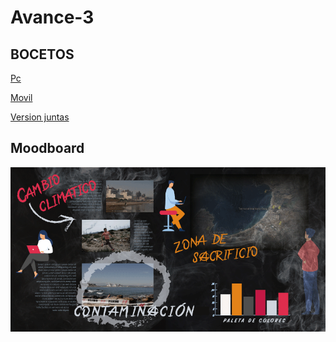 # Avance-3
## BOCETOS
[Pc](https://wireframe.cc/AAUsyM) 

[Movil](https://wireframe.cc/jEKVGy)

[Version juntas](https://personas-de-sacrificio.github.io/Avance-3/)


## Moodboard
![Moodboard](https://raw.githubusercontent.com/Personas-de-sacrificio/Avance-3/main/moodboard.png)
